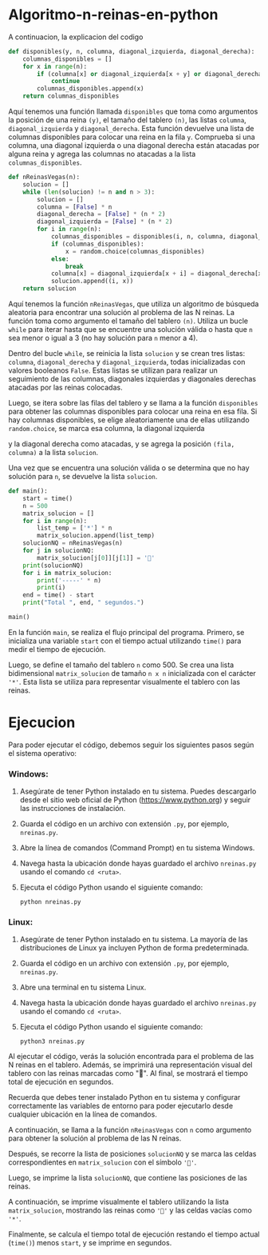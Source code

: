 # Algoritmo-n-reinas-en-python
A continuacion, la explicacion del codigo
```python
def disponibles(y, n, columna, diagonal_izquierda, diagonal_derecha):
    columnas_disponibles = []
    for x in range(n):
        if (columna[x] or diagonal_izquierda[x + y] or diagonal_derecha[x - y + n - 1]):
            continue
        columnas_disponibles.append(x)
    return columnas_disponibles
```
Aquí tenemos una función llamada `disponibles` que toma como argumentos la posición de una reina `(y)`, el tamaño del tablero `(n)`, las listas `columna`, `diagonal_izquierda` y `diagonal_derecha`. Esta función devuelve una lista de columnas disponibles para colocar una reina en la fila `y`. Comprueba si una columna, una diagonal izquierda o una diagonal derecha están atacadas por alguna reina y agrega las columnas no atacadas a la lista `columnas_disponibles`.

```python
def nReinasVegas(n):
    solucion = []
    while (len(solucion) != n and n > 3):
        solucion = []
        columna = [False] * n
        diagonal_derecha = [False] * (n * 2)
        diagonal_izquierda = [False] * (n * 2)
        for i in range(n):
            columnas_disponibles = disponibles(i, n, columna, diagonal_izquierda, diagonal_derecha)
            if (columnas_disponibles):
                x = random.choice(columnas_disponibles)
            else:
                break
            columna[x] = diagonal_izquierda[x + i] = diagonal_derecha[x - i + n - 1] = True
            solucion.append((i, x))
    return solucion
```
Aquí tenemos la función `nReinasVegas`, que utiliza un algoritmo de búsqueda aleatoria para encontrar una solución al problema de las N reinas. La función toma como argumento el tamaño del tablero `(n)`. Utiliza un bucle `while` para iterar hasta que se encuentre una solución válida o hasta que `n` sea menor o igual a 3 (no hay solución para `n` menor a 4).

Dentro del bucle `while`, se reinicia la lista `solucion` y se crean tres listas: `columna`, `diagonal_derecha` y `diagonal_izquierda`, todas inicializadas con valores booleanos `False`. Estas listas se utilizan para realizar un seguimiento de las columnas, diagonales izquierdas y diagonales derechas atacadas por las reinas colocadas.

Luego, se itera sobre las filas del tablero y se llama a la función `disponibles` para obtener las columnas disponibles para colocar una reina en esa fila. Si hay columnas disponibles, se elige aleatoriamente una de ellas utilizando `random.choice`, se marca esa columna, la diagonal izquierda

 y la diagonal derecha como atacadas, y se agrega la posición `(fila, columna)` a la lista `solucion`.

Una vez que se encuentra una solución válida o se determina que no hay solución para `n`, se devuelve la lista `solucion`.

```python
def main():
    start = time()
    n = 500
    matrix_solucion = []
    for i in range(n):
        list_temp = ['*'] * n
        matrix_solucion.append(list_temp)
    solucionNQ = nReinasVegas(n)
    for j in solucionNQ:
        matrix_solucion[j[0]][j[1]] = '👑'
    print(solucionNQ)
    for i in matrix_solucion:
        print('-----' * n)
        print(i)
    end = time() - start
    print("Total ", end, " segundos.")

main()
```
En la función `main`, se realiza el flujo principal del programa. Primero, se inicializa una variable `start` con el tiempo actual utilizando `time()` para medir el tiempo de ejecución.

Luego, se define el tamaño del tablero `n` como 500. Se crea una lista bidimensional `matrix_solucion` de tamaño `n x n` inicializada con el carácter `'*'`. Esta lista se utiliza para representar visualmente el tablero con las reinas.

# Ejecucion 
Para poder ejecutar el código, debemos seguir los siguientes pasos según el sistema operativo:

### Windows:
1. Asegúrate de tener Python instalado en tu sistema. Puedes descargarlo desde el sitio web oficial de Python (https://www.python.org) y seguir las instrucciones de instalación.

2. Guarda el código en un archivo con extensión `.py`, por ejemplo, `nreinas.py`.

3. Abre la línea de comandos (Command Prompt) en tu sistema Windows.

4. Navega hasta la ubicación donde hayas guardado el archivo `nreinas.py` usando el comando `cd <ruta>`.

5. Ejecuta el código Python usando el siguiente comando:
   ```
   python nreinas.py
   ```

### Linux:
1. Asegúrate de tener Python instalado en tu sistema. La mayoría de las distribuciones de Linux ya incluyen Python de forma predeterminada.

2. Guarda el código en un archivo con extensión `.py`, por ejemplo, `nreinas.py`.

3. Abre una terminal en tu sistema Linux.

4. Navega hasta la ubicación donde hayas guardado el archivo `nreinas.py` usando el comando `cd <ruta>`.

5. Ejecuta el código Python usando el siguiente comando:
   ```
   python3 nreinas.py
   ```

Al ejecutar el código, verás la solución encontrada para el problema de las N reinas en el tablero. Además, se imprimirá una representación visual del tablero con las reinas marcadas como "👑". Al final, se mostrará el tiempo total de ejecución en segundos.

Recuerda que debes tener instalado Python en tu sistema y configurar correctamente las variables de entorno para poder ejecutarlo desde cualquier ubicación en la línea de comandos.

A continuación, se llama a la función `nReinasVegas` con `n` como argumento para obtener la solución al problema de las N reinas.

Después, se recorre la lista de posiciones `solucionNQ` y se marca las celdas correspondientes en `matrix_solucion` con el símbolo `'👑'`.

Luego, se imprime la lista `solucionNQ`, que contiene las posiciones de las reinas.

A continuación, se imprime visualmente el tablero utilizando la lista `matrix_solucion`, mostrando las reinas como `'👑'` y las celdas vacías como `'*'`.

Finalmente, se calcula el tiempo total de ejecución restando el tiempo actual (`time()`) menos `start`, y se imprime en segundos.
